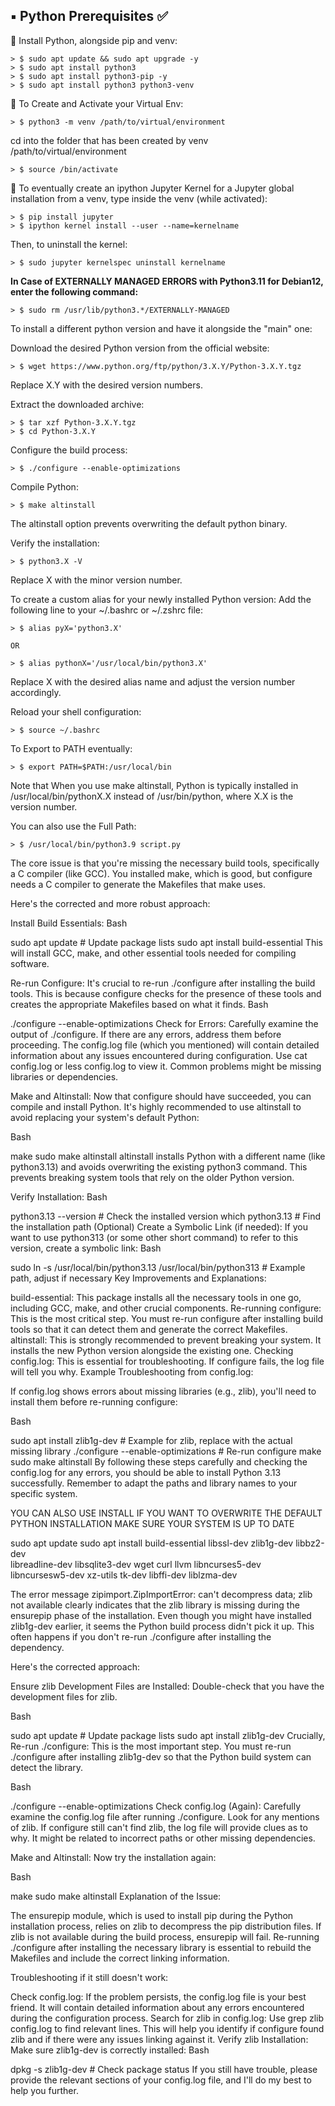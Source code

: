 ## ▪️ Python Prerequisites ✅

🐍 Install Python, alongside pip and venv:

	> $ sudo apt update && sudo apt upgrade -y
	> $ sudo apt install python3
	> $ sudo apt install python3-pip -y
	> $ sudo apt install python3 python3-venv

🐍 To Create and Activate your Virtual Env:

	> $ python3 -m venv /path/to/virtual/environment

cd into the folder that has been created by venv /path/to/virtual/environment

  	> $ source /bin/activate

🐍 To eventually create an ipython Jupyter Kernel for a Jupyter global installation from a venv, type inside the venv (while activated):

	> $ pip install jupyter
	> $ ipython kernel install --user --name=kernelname

Then, to uninstall the kernel:
	
	> $ sudo jupyter kernelspec uninstall kernelname

**In Case of EXTERNALLY MANAGED ERRORS with Python3.11 for Debian12, enter the following command:**

	> $ sudo rm /usr/lib/python3.*/EXTERNALLY-MANAGED

To install a different python version and have it alongside the "main" one:

Download the desired Python version from the official website:

	> $ wget https://www.python.org/ftp/python/3.X.Y/Python-3.X.Y.tgz

Replace X.Y with the desired version numbers.

Extract the downloaded archive:

	> $ tar xzf Python-3.X.Y.tgz
	> $ cd Python-3.X.Y

Configure the build process:

	> $ ./configure --enable-optimizations

Compile Python:

	> $ make altinstall

The altinstall option prevents overwriting the default python binary.

Verify the installation:

	> $ python3.X -V

Replace X with the minor version number.

To create a custom alias for your newly installed Python version:
Add the following line to your ~/.bashrc or ~/.zshrc file:

	> $ alias pyX='python3.X'

	OR

	> $ alias pythonX='/usr/local/bin/python3.X'

Replace X with the desired alias name and adjust the version number accordingly.

Reload your shell configuration:

	> $ source ~/.bashrc  

To Export to PATH eventually:

	> $ export PATH=$PATH:/usr/local/bin

Note that When you use make altinstall, Python is typically installed in /usr/local/bin/pythonX.X instead of /usr/bin/python, where X.X is the version number.

You can also use the Full Path:

	> $ /usr/local/bin/python3.9 script.py


The core issue is that you're missing the necessary build tools, specifically a C compiler (like GCC).  You installed make, which is good, but configure needs a C compiler to generate the Makefiles that make uses.

Here's the corrected and more robust approach:

Install Build Essentials:
Bash

sudo apt update  # Update package lists
sudo apt install build-essential
This will install GCC, make, and other essential tools needed for compiling software.

Re-run Configure: It's crucial to re-run ./configure after installing the build tools. This is because configure checks for the presence of these tools and creates the appropriate Makefiles based on what it finds.
Bash

./configure --enable-optimizations
Check for Errors: Carefully examine the output of ./configure.  If there are any errors, address them before proceeding. The config.log file (which you mentioned) will contain detailed information about any issues encountered during configuration. Use cat config.log or less config.log to view it.  Common problems might be missing libraries or dependencies.

Make and Altinstall: Now that configure should have succeeded, you can compile and install Python.  It's highly recommended to use altinstall to avoid replacing your system's default Python:

Bash

make
sudo make altinstall
altinstall installs Python with a different name (like python3.13) and avoids overwriting the existing python3 command.  This prevents breaking system tools that rely on the older Python version.

Verify Installation:
Bash

python3.13 --version  # Check the installed version
which python3.13     # Find the installation path
(Optional) Create a Symbolic Link (if needed): If you want to use python313 (or some other short command) to refer to this version, create a symbolic link:
Bash

sudo ln -s /usr/local/bin/python3.13 /usr/local/bin/python313 # Example path, adjust if necessary
Key Improvements and Explanations:

build-essential: This package installs all the necessary tools in one go, including GCC, make, and other crucial components.
Re-running configure: This is the most critical step. You must re-run configure after installing build tools so that it can detect them and generate the correct Makefiles.
altinstall: This is strongly recommended to prevent breaking your system. It installs the new Python version alongside the existing one.
Checking config.log: This is essential for troubleshooting. If configure fails, the log file will tell you why.
Example Troubleshooting from config.log:

If config.log shows errors about missing libraries (e.g., zlib), you'll need to install them before re-running configure:

Bash

sudo apt install zlib1g-dev # Example for zlib, replace with the actual missing library
./configure --enable-optimizations  # Re-run configure
make
sudo make altinstall
By following these steps carefully and checking the config.log for any errors, you should be able to install Python 3.13 successfully. Remember to adapt the paths and library names to your specific system.


YOU CAN ALSO USE INSTALL IF YOU WANT TO OVERWRITE THE DEFAULT PYTHON INSTALLATION
MAKE SURE YOUR SYSTEM IS UP TO DATE  

sudo apt update
sudo apt install build-essential libssl-dev zlib1g-dev libbz2-dev \
    libreadline-dev libsqlite3-dev wget curl llvm libncurses5-dev \
    libncursesw5-dev xz-utils tk-dev libffi-dev liblzma-dev


The error message zipimport.ZipImportError: can't decompress data; zlib not available clearly indicates that the zlib library is missing during the ensurepip phase of the installation.  Even though you might have installed zlib1g-dev earlier, it seems the Python build process didn't pick it up.  This often happens if you don't re-run ./configure after installing the dependency.

Here's the corrected approach:

Ensure zlib Development Files are Installed: Double-check that you have the development files for zlib.

Bash

sudo apt update  # Update package lists
sudo apt install zlib1g-dev
Crucially, Re-run ./configure:  This is the most important step.  You must re-run ./configure after installing zlib1g-dev so that the Python build system can detect the library.

Bash

./configure --enable-optimizations
Check config.log (Again):  Carefully examine the config.log file after running ./configure.  Look for any mentions of zlib.  If configure still can't find zlib, the log file will provide clues as to why.  It might be related to incorrect paths or other missing dependencies.

Make and Altinstall: Now try the installation again:

Bash

make
sudo make altinstall
Explanation of the Issue:

The ensurepip module, which is used to install pip during the Python installation process, relies on zlib to decompress the pip distribution files.  If zlib is not available during the build process, ensurepip will fail.  Re-running ./configure after installing the necessary library is essential to rebuild the Makefiles and include the correct linking information.

Troubleshooting if it still doesn't work:

Check config.log: If the problem persists, the config.log file is your best friend. It will contain detailed information about any errors encountered during the configuration process.
Search for zlib in config.log: Use grep zlib config.log to find relevant lines. This will help you identify if configure found zlib and if there were any issues linking against it.
Verify zlib Installation: Make sure zlib1g-dev is correctly installed:
Bash

dpkg -s zlib1g-dev  # Check package status
If you still have trouble, please provide the relevant sections of your config.log file, and I'll do my best to help you further.